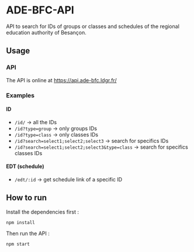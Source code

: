# ADE-BFC-API

API to search for IDs of groups or classes and schedules of the regional education authority of Besançon.

## Usage
### API
The API is online at https://api.ade-bfc.ldgr.fr/

### Examples
#### ID
- `/id/` -> all the IDs
- `/id?type=group` -> only groups IDs
- `/id?type=class` -> only classes IDs
- `/id?search=select1;select2;select3` -> search for specifics IDs
- `/id?search=select1;select2;select3&type=class` -> search for specifics classes IDs

#### EDT (schedule)
- `/edt/:id` -> get schedule link of a specific ID


## How to run
Install the dependencies first :
```
npm install
```
Then run the API :
```
npm start
```
